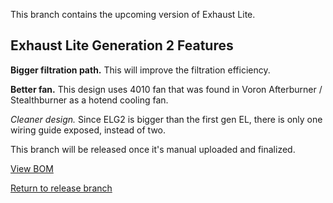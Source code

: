 This branch contains the upcoming version of Exhaust Lite.

## Exhaust Lite Generation 2 Features
**Bigger filtration path.** This will improve the filtration efficiency.
  
**Better fan.** This design uses 4010 fan that was found in Voron Afterburner / Stealthburner as a hotend cooling fan.
  
*Cleaner design.* Since ELG2 is bigger than the first gen EL, there is only one wiring guide exposed, instead of two.

This branch will be released once it's manual uploaded and finalized.

[View BOM](https://docs.google.com/spreadsheets/d/1hI7gKyXv_dqwRoAh5GxhNzBPyU9dn64bGJ1oHiKoa74/edit?usp=sharing)

[Return to release branch](https://github.com/Bunny350/OITSWILLIAMV2/tree/For-Voron-2.4)